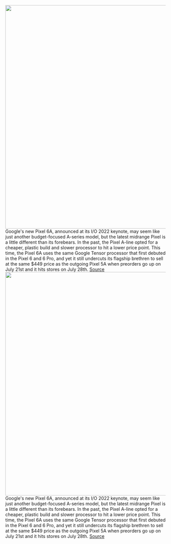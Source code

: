 <img src='https://cdn.vox-cdn.com/thumbor/4sz8qB1XBkIQzh4e7H55hO4b6uM=/0x0:2000x1500/1200x800/filters:focal(840x590:1160x910)/cdn.vox-cdn.com/uploads/chorus_image/image/70858032/Pixel_6a_3.0.jpg' width='700px' /><br/>
Google's new Pixel 6A, announced at its I/O 2022 keynote, may seem like just another budget-focused A-series model, but the latest midrange Pixel is a little different than its forebears. In the past, the Pixel A-line opted for a cheaper, plastic build and slower processor to hit a lower price point. This time, the Pixel 6A uses the same Google Tensor processor that first debuted in the Pixel 6 and 6 Pro, and yet it still undercuts its flagship brethren to sell at the same $449 price as the outgoing Pixel 5A when preorders go up on July 21st and it hits stores on July 28th.
<a href='https://www.theverge.com/23065263/google-pixel-phone-comparison-6a-vs-6-pro-5a-specs'> Source <a/><img src='https://cdn.vox-cdn.com/thumbor/4sz8qB1XBkIQzh4e7H55hO4b6uM=/0x0:2000x1500/1200x800/filters:focal(840x590:1160x910)/cdn.vox-cdn.com/uploads/chorus_image/image/70858032/Pixel_6a_3.0.jpg' width='700px' /><br/>
Google's new Pixel 6A, announced at its I/O 2022 keynote, may seem like just another budget-focused A-series model, but the latest midrange Pixel is a little different than its forebears. In the past, the Pixel A-line opted for a cheaper, plastic build and slower processor to hit a lower price point. This time, the Pixel 6A uses the same Google Tensor processor that first debuted in the Pixel 6 and 6 Pro, and yet it still undercuts its flagship brethren to sell at the same $449 price as the outgoing Pixel 5A when preorders go up on July 21st and it hits stores on July 28th.
<a href='https://www.theverge.com/23065263/google-pixel-phone-comparison-6a-vs-6-pro-5a-specs'> Source <a/>